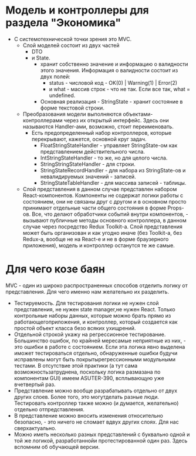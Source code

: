 # Модель и контроллеры для раздела "Экономика"
- С системотехнической точки зрения это MVC.
    - Слой моделей состоит из двух частей
        - DTO
        - и State.
            - хранит собственно значение и информацию о валидности этого значения. Информация о валидности состоит из двух полей:
                - status - числовой код - OK(0) | Warning(1) | Error(2)
                - и what - массив строк - что не так. Если все так, what = undefined.
            - Основная реализация - StringState - хранит состояние в форме текстовой строки.
    - Преобразования модели выполняются объектами-контроллерами через их открытый интерфейс. Здесь они называются Handler-ами, возможно, стоит переименовать.
        - Есть предопределенный набор контроллеров, которые перекрывают, кажется, основной круг задач.
            - FloatStringStateHandler - управляет StringState-ом как представлением действительного числа.
            - IntStringStateHandler - то же, но для целого числа.
            - StringStringStateHandler - для строки.
            - StringStateRecordHandler - для набора из StringState-ов и невалидируемых значений - записей.
            - StringStateTableHandler - для массива записей - таблицы.
    - Слой представления в данном случае представлен набором React-компонентов. Компоненты не содержат логики работы с состоянием, они не связаны друг с другом и в основном просто принимают отдельные части общего состояния в форме Props-ов. Все, что делают обработчики событий внутри компонентов, - вызывают публичные методы основного контроллера, в данном случае через посредство Redux Toolkit-а. Слой представления может быть организован и как угодно иначе (без Toolkit-а, без Redux-а, вообще не на React-е и не в форме браузерного приложения), модель и контроллер останутся те же самые.

# Для чего козе баян
MVC - один из широко распространенных способов отделить логику от представления. Для чего именно нам желательно их разделить.
- Тестируемость. Для тестирования логики не нужен слой представления, не нужен state manager,не нужен React. Только контрольные наборы данных, которые можно брать прямо из работающегоприложения, и контроллер, который создается как простой объект класса безо всяких ухищрений.
- Отдельной строкой укажу на регрессионное тестирование. Большинство ошибок, по крайней мересамые неприятные из них, - это ошибки в работе с состоянием. Если эта логика явно выделена иможет тестироваться отдельно, обнаруженные ошибки будучи исправлены могут быть покрытырегрессионными модульными тестами. В отсутствие этой практики (а тут сама возможностьзатруднена, поскольку логика размазана по компонентам GUI) имеем ASUTER-390, всплывающую уже вчетвертый раз.
- Представление можно вообще разрабатывать отдельно от двух других слоев. Более того, это могутделать разные люди. Тестировать контроллер также можно (и думается, желательно) отдельно отпредставления.
- В представление можно вносить изменения относительно безопасно, - это ничего не сломает вдвух других слоях. Для нас сверхактуально.
- Можно иметь несколько разных представлений с буквально одной и той же логикой, разработаннойи протестированной один раз. Здесь вспомним об обучающей версии.